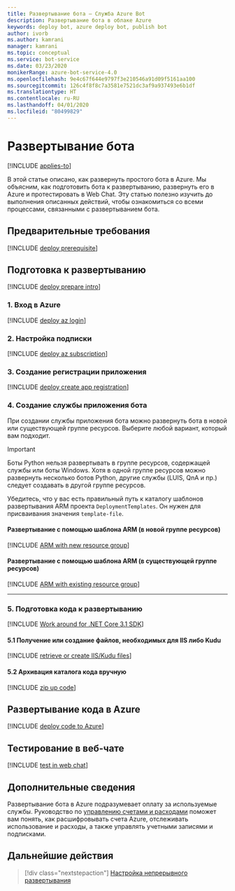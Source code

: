 ```yaml
---
title: Развертывание бота — Служба Azure Bot
description: Развертывание бота в облаке Azure
keywords: deploy bot, azure deploy bot, publish bot
author: ivorb
ms.author: kamrani
manager: kamrani
ms.topic: conceptual
ms.service: bot-service
ms.date: 03/23/2020
monikerRange: azure-bot-service-4.0
ms.openlocfilehash: 9e4c67f644e9797f3e210546a91d09f5161aa100
ms.sourcegitcommit: 126c4f8f8c7a3581e7521dc3af9a937493e6b1df
ms.translationtype: HT
ms.contentlocale: ru-RU
ms.lasthandoff: 04/01/2020
ms.locfileid: "80499829"
---
```

# <a name="deploy-your-bot"></a>Развертывание бота

[!INCLUDE [applies-to](./includes/applies-to.md)]

В этой статье описано, как развернуть простого бота в Azure. Мы объясним, как подготовить бота к развертыванию, развернуть его в Azure и протестировать в Web Chat. Эту статью полезно изучить до выполнения описанных действий, чтобы ознакомиться со всеми процессами, связанными с развертыванием бота.

## <a name="prerequisites"></a>Предварительные требования

[!INCLUDE [deploy prerequisite](~/includes/deploy/snippet-prerequisite.md)]

## <a name="prepare-for-deployment"></a>Подготовка к развертыванию

[!INCLUDE [deploy prepare intro](~/includes/deploy/snippet-prepare-deploy-intro.md)]

### <a name="1-login-to-azure"></a>1. Вход в Azure

[!INCLUDE [deploy az login](~/includes/deploy/snippet-az-login.md)]

### <a name="2-set-the-subscription"></a>2. Настройка подписки

[!INCLUDE [deploy az subscription](~/includes/deploy/snippet-az-set-subscription.md)]

### <a name="3-create-the-application-registration"></a>3. Создание регистрации приложения

[!INCLUDE [deploy create app registration](~/includes/deploy/snippet-create-app-registration.md)]

### <a name="4-create-the-bot-application-service"></a>4. Создание службы приложения бота

При создании службы приложения бота можно развернуть бота в новой или существующей группе ресурсов. Выберите любой вариант, который вам подходит.

> [!IMPORTANT]
> Боты Python нельзя развертывать в группе ресурсов, содержащей службы или боты Windows.  Хотя в одной группе ресурсов можно развернуть несколько ботов Python, другие службы (LUIS, QnA и пр.) следует создавать в другой группе ресурсов.

Убедитесь, что у вас есть правильный путь к каталогу шаблонов развертывания ARM проекта `DeploymentTemplates`. Он нужен для присваивания значения `template-file`.

#### <a name="deploy-via-arm-template-with-new-resource-group"></a>**Развертывание с помощью шаблона ARM (в **новой** группе ресурсов)**

<!-- ##### Create Azure resources -->
[!INCLUDE [ARM with new resource group](~/includes/deploy/snippet-ARM-new-resource-group.md)]


#### <a name="deploy-via-arm-template-with-existing--resource-group"></a>**Развертывание с помощью шаблона ARM (в **существующей** группе ресурсов)**

[!INCLUDE [ARM with existing resource group](~/includes/deploy/snippet-ARM-existing-resource-group.md)]

---

### <a name="5-prepare-your-code-for-deployment"></a>5. Подготовка кода к развертыванию

[!INCLUDE [Work around for .NET Core 3.1 SDK](~/includes/deploy/samples-workaround-3-1.md)]

#### <a name="51-retrieve-or-create-necessary-iiskudu-files"></a>5.1 Получение или создание файлов, необходимых для IIS либо Kudu

[!INCLUDE [retrieve or create IIS/Kudu files](~/includes/deploy/snippet-IIS-Kudu-files.md)]

#### <a name="52-zip-up-the-code-directory-manually"></a>5.2 Архивация каталога кода вручную

[!INCLUDE [zip up code](~/includes/deploy/snippet-zip-code.md)]

## <a name="deploy-code-to-azure"></a>Развертывание кода в Azure

[!INCLUDE [deploy code to Azure](~/includes/deploy/snippet-deploy-code-to-az.md)]

## <a name="test-in-web-chat"></a>Тестирование в веб-чате

[!INCLUDE [test in web chat](~/includes/deploy/snippet-test-in-web-chat.md)]

## <a name="additional-information"></a>Дополнительные сведения

Развертывание бота в Azure подразумевает оплату за используемые службы. Руководство по [управлению счетами и расходами](https://docs.microsoft.com/azure/billing/) поможет вам понять, как расшифровывать счета Azure, отслеживать использование и расходы, а также управлять учетными записями и подписками.

## <a name="next-steps"></a>Дальнейшие действия

> [!div class="nextstepaction"]
> [Настройка непрерывного развертывания](bot-service-build-continuous-deployment.md)

<!-- ## Appendix

[!INCLUDE [deploy csharp bot to Azure](~/includes/deploy/snippet-deploy-simple-csharp-echo-bot.md)] -->
